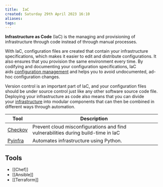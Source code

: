 ```yaml
---
title:  IaC
created: Saturday 29th April 2023 16:10
aliases: 
tags: 
---
```

**Infrastructure as Code** (IaC) is the managing and provisioning of infrastructure through code instead of through manual processes.

With IaC, configuration files are created that contain your infrastructure specifications, which makes it easier to edit and distribute configurations. It also ensures that you provision the same environment every time. By codifying and documenting your configuration specifications, IaC aids [configuration management](https://www.redhat.com/en/topics/automation/what-is-configuration-management) and helps you to avoid undocumented, ad-hoc configuration changes.

Version control is an important part of IaC, and your configuration files should be under source control just like any other software source code file. Deploying your infrastructure as code also means that you can divide your [infrastructure](https://www.ansible.com/use-cases/infrastructure) into modular components that can then be combined in different ways through automation.

| Tool                                               | Description                                                                       |
| -------------------------------------------------- | --------------------------------------------------------------------------------- |
| [Checkov](https://github.com/bridgecrewio/checkov) | Prevent cloud misconfigurations and find vulnerabilities during build-time in IaC |
| [Pyinfra](https://github.com/pyinfra-dev/pyinfra)  | Automates infrastructure using Python.                                            |
## Tools

- [[Chef]]
- [[Ansible]]
- [[Terraform]]